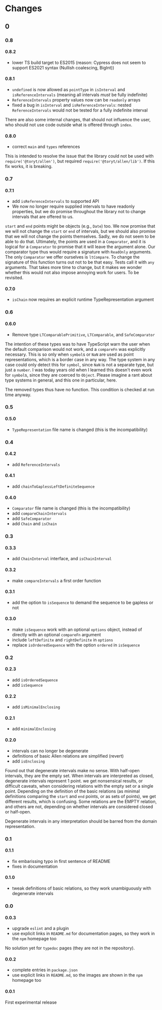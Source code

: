 # Changes

## 0

### 0.8

#### 0.8.2

- lower TS build target to ES2015 (reason: Cypress does not seem to support ES2021 syntax (Nullish coalescing, BigInt))

#### 0.8.1

- `undefined` is now allowed as `pointType` in `isInterval` and `isReferenceIntervals` (meaning all intervals _must_ be
  fully indefinite)
- `ReferenceIntervals` property values now can be `readonly` arrays
- fixed a bug in `isInterval` and `isReferenceIntervals`: nested `ReferenceIntervals` would not be tested for a fully
  indefinite interval

There are also some internal changes, that should not influence the user, who should not use code outside what is
offered through `index`.

#### 0.8.0

- correct `main` and `types` references

This is intended to resolve the issue that the library could not be used with `require('@toryt/allen')`, but required
`require('@toryt/allen/lib')`. If this fix works, it is breaking.

### 0.7

#### 0.7.1

- add `isReferenceIntervals` to supported API
- We now no longer require supplied intervals to have readonly properties, but we do promise throughout the library not
  to change intervals that are offered to us.

`start` and `end` points might be objects (e.g., `Date`) too. We now promise that we will not change the `start` or
`end` of intervals, but we should also promise that we will not change the points themselves. Sadly, we do not seem to
be able to do that. Ultimately, the points are used in a `Comparator`, and it is logical for a `Comparator` to promise
that it will leave the argument alone. Our comparator type thus would require a signature with `ReadOnly` arguments. The
only `Comparator` we offer ourselves is `ltCompare`. To change the signature of this function turns out not to be that
easy. Tests call it with `any` arguments. That takes more time to change, but it makes we wonder whether this would not
also impose annoying work for users. To be revisited.

#### 0.7.0

- `isChain` now requires an explicit runtime TypeRepresentation argument

### 0.6

#### 0.6.0

- Remove type `LTComparablePrimitive`, `LTComparable`, and `SafeComparator`

The intention of these types was to have TypeScript warn the user when the default comparison would not work, and a
`compareFn` was explicitly necessary. This is so only when `symbol`s or `NaN` are used as point representations, which
is a border case in any way. The type system in any case could only detect this for `symbol`, since `NaN` is not a
separate type, but just a `number`. I was today years old when I learned this doesn't even work for `symbol`s, since
they are coerced to `Object`. Please imagine a rant about type systems in general, and this one in particular, here.

The removed types thus have no function. This condition is checked at run time anyway.

### 0.5

#### 0.5.0

- `TypeRepresentation` file name is changed (this is the incompatibility)

### 0.4

#### 0.4.2

- add `ReferenceIntervals`

#### 0.4.1

- add `chainToGaplessLeftDefiniteSequence`

#### 0.4.0

- `Comparator` file name is changed (this is the incompatibility)
- add `compareChainIntervals`
- add `SafeComparator`
- add `Chain` and `isChain`

### 0.3

#### 0.3.3

- add `ChainInterval` interface, and `isChainInterval`

#### 0.3.2

- make `compareIntervals` a first order function

#### 0.3.1

- add the option to `isSequence` to demand the sequence to be gapless or not

#### 0.3.0

- make `isSequence` work with an optional `options` object, instead of directly with an optional `compareFn` argument
- include `leftDefinite` and `rightDefinite` in `options`
- replace `isOrderedSequence` with the option `ordered` in `isSequence`

### 0.2

#### 0.2.3

- add `isOrderedSequence`
- add `isSequence`

#### 0.2.2

- add `isMinimalEnclosing`

#### 0.2.1

- add `minimalEnclosing`

#### 0.2.0

- intervals can no longer be degenerate
- definitions of basic Allen relations are simplified (revert)
- add `isEnclosing`

Found out that degenerate intervals make no sense. With half-open intervals, they are the empty set. When intervals are
interpreted as closed, degenerate intervals represent 1 point. we get nonsensical results, or difficult caveats, when
considering relations with the empty set or a single point. Depending on the definition of the basic relations (as
minimal definitions comparing the `start` and `end` points, or as sets of points), we get different results, which is
confusing. Some relations are the EMPTY relation, and others are not, depending on whether intervals are considered
closed or half-open.

Degenerate intervals in any interpretation should be barred from the domain representation.

### 0.1

#### 0.1.1

- fix embarissing typo in first sentence of README
- fixes in documentation

#### 0.1.0

- tweak definitions of basic relations, so they work unambiguously with degenerate intervals

### 0.0

#### 0.0.3

- upgrade `eslint` and a plugin
- use explicit links in `README.md` for documentation pages, so they work in the `npm` homepage too

No solution yet for `typedoc` pages (they are not in the repository).

#### 0.0.2

- complete entries in `package.json`
- use explicit links in `README.md`, so the images are shown in the `npm` homepage too

#### 0.0.1

First experimental release
